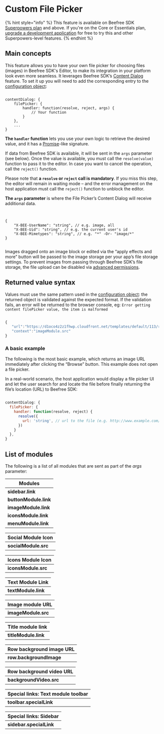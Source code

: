 # Custom File Picker

{% hint style="info" %}
This feature is available on Beefree SDK [Superpowers plan](https://dam.beefree.io/pluginpricing) and above. If you're on the Core or Essentials plan, [upgrade a development application](../getting-started/development-applications.md) for free to try this and other Superpowers-level features.
{% endhint %}

## Main concepts

This feature allows you to have your own file picker for choosing files (images) in Beefree SDK's Editor, to make its integration in your platform look even more seamless. It leverages Beefree SDK’s [Content Dialog](content-dialog.md) feature. To set it up you will need to add the corresponding entry to the [configuration object](../getting-started/installation/configuration-parameters/):

```

contentDialog: {
    filePicker: {
        handler: function(resolve, reject, args) {
            // Your function
        }
    },
    ...
}

```

**The `handler` function** lets you use your own logic to retrieve the desired value, and it has a [Promise](https://developer.mozilla.org/en-US/docs/Web/JavaScript/Reference/Global\_Objects/Promise)-like signature.

If data from Beefree SDK is available, it will be sent in the `args` parameter (see below). Once the value is available, you must call the `resolve(value)` function to pass it to the editor. In case you want to cancel the operation, call the `reject()` function.

Please note that **a `resolve` or `reject` call is mandatory**. If you miss this step, the editor will remain in waiting mode – and the error management on the host application must call the `reject()` function to unblock the editor.

**The `args` parameter** is where the File Picker’s Content Dialog will receive additional data.

```


{
    "X-BEE-UserName": "string", // e.g. image, all
    "X-BEE-Uid": "string", // e.g. the current user's id
    "X-BEE-Mimetypes": "string", // e.g. "*" -Or- "image/*"
}


```

Images dragged onto an image block or edited via the “apply effects and more” button will be passed to the image storage per your app’s file storage settings. To prevent images from passing through Beefree SDK’s file storage, the file upload can be disabled via [advanced permissions](advanced-permissions.md).

## Returned value syntax

Values must use the same pattern used in the [configuration object](../getting-started/installation/configuration-parameters/): the returned object is validated against the expected format. If the validation fails, an error will be returned to the browser console, eg: `Error getting content filePicker value, the item is malformed`

```javascript

{
   "url":"https://d1oco4z2z1fhwp.cloudfront.net/templates/default/113/rocket-color.png",
   "context":"imageModule.src"
}

```

### A basic example

The following is the most basic example, which returns an image URL immediately after clicking the “Browse” button. This example does not open a file picker.

In a real-world scenario, the host application would display a file picker UI and let the user search for and locate the file before finally returning the file’s location (URL) to Beefree SDK:

```javascript

contentDialog: {
  filePicker: {
    handler: function(resolve, reject) {
      resolve({
        url: 'string', // url to the file (e.g. http://www.example.com/myimage.jpg)
      })
    }
  },
}

```

## List of modules

The following is a list of all modules that are sent as part of the _args_ parameter:

| Modules               |
| --------------------- |
| **sidebar.link**      |
| **buttonModule.link** |
| **imageModule.link**  |
| **iconsModule.link**  |
| **menuModule.link**   |

| Social Module Icon   |
| -------------------- |
| **socialModule.src** |

| Icons Module Icon   |
| ------------------- |
| **iconsModule.src** |

| Text Module Link    |
| ------------------- |
| **textModule.link** |

| Image module URL    |
| ------------------- |
| **imageModule.src** |

| Title module link    |
| -------------------- |
| **titleModule.link** |

| Row background image URL |
| ------------------------ |
| **row.backgroundImage**  |

| Row background video URL |
| ------------------------ |
| **backgroundVideo.src**  |

| Special links: Text module toolbar |
| ---------------------------------- |
| **toolbar.specialLink**            |

| Special links: Sidebar  |
| ----------------------- |
| **sidebar.specialLink** |
